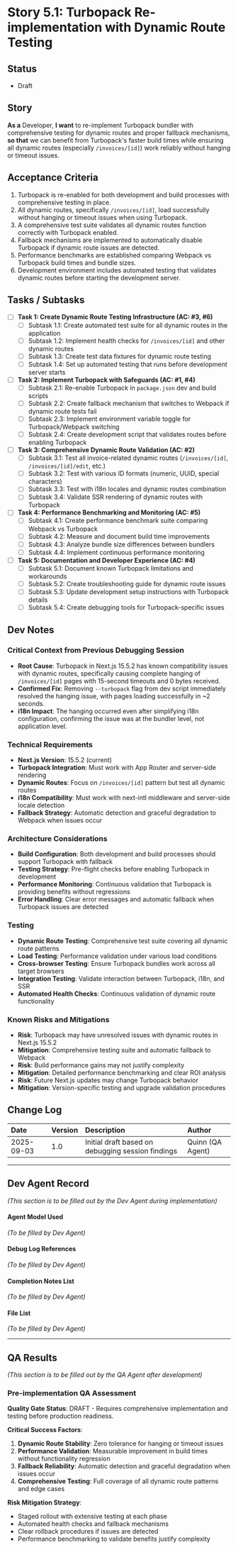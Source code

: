 # Story 5.1: Turbopack Re-implementation with Dynamic Route Testing

## Status
- Draft

## Story
**As a** Developer,
**I want** to re-implement Turbopack bundler with comprehensive testing for dynamic routes and proper fallback mechanisms,
**so that** we can benefit from Turbopack's faster build times while ensuring all dynamic routes (especially `/invoices/[id]`) work reliably without hanging or timeout issues.

## Acceptance Criteria
1. Turbopack is re-enabled for both development and build processes with comprehensive testing in place.
2. All dynamic routes, specifically `/invoices/[id]`, load successfully without hanging or timeout issues when using Turbopack.
3. A comprehensive test suite validates all dynamic routes function correctly with Turbopack enabled.
4. Fallback mechanisms are implemented to automatically disable Turbopack if dynamic route issues are detected.
5. Performance benchmarks are established comparing Webpack vs Turbopack build times and bundle sizes.
6. Development environment includes automated testing that validates dynamic routes before starting the development server.

## Tasks / Subtasks
- [ ] **Task 1: Create Dynamic Route Testing Infrastructure (AC: #3, #6)**
  - [ ] Subtask 1.1: Create automated test suite for all dynamic routes in the application
  - [ ] Subtask 1.2: Implement health checks for `/invoices/[id]` and other dynamic routes
  - [ ] Subtask 1.3: Create test data fixtures for dynamic route testing
  - [ ] Subtask 1.4: Set up automated testing that runs before development server starts

- [ ] **Task 2: Implement Turbopack with Safeguards (AC: #1, #4)**
  - [ ] Subtask 2.1: Re-enable Turbopack in `package.json` dev and build scripts
  - [ ] Subtask 2.2: Create fallback mechanism that switches to Webpack if dynamic route tests fail
  - [ ] Subtask 2.3: Implement environment variable toggle for Turbopack/Webpack switching
  - [ ] Subtask 2.4: Create development script that validates routes before enabling Turbopack

- [ ] **Task 3: Comprehensive Dynamic Route Validation (AC: #2)**
  - [ ] Subtask 3.1: Test all invoice-related dynamic routes (`/invoices/[id]`, `/invoices/[id]/edit`, etc.)
  - [ ] Subtask 3.2: Test with various ID formats (numeric, UUID, special characters)
  - [ ] Subtask 3.3: Test with i18n locales and dynamic routes combination
  - [ ] Subtask 3.4: Validate SSR rendering of dynamic routes with Turbopack

- [ ] **Task 4: Performance Benchmarking and Monitoring (AC: #5)**
  - [ ] Subtask 4.1: Create performance benchmark suite comparing Webpack vs Turbopack
  - [ ] Subtask 4.2: Measure and document build time improvements
  - [ ] Subtask 4.3: Analyze bundle size differences between bundlers
  - [ ] Subtask 4.4: Implement continuous performance monitoring

- [ ] **Task 5: Documentation and Developer Experience (AC: #4)**
  - [ ] Subtask 5.1: Document known Turbopack limitations and workarounds
  - [ ] Subtask 5.2: Create troubleshooting guide for dynamic route issues
  - [ ] Subtask 5.3: Update development setup instructions with Turbopack details
  - [ ] Subtask 5.4: Create debugging tools for Turbopack-specific issues

## Dev Notes
### Critical Context from Previous Debugging Session
- **Root Cause**: Turbopack in Next.js 15.5.2 has known compatibility issues with dynamic routes, specifically causing complete hanging of `/invoices/[id]` pages with 15-second timeouts and 0 bytes received.
- **Confirmed Fix**: Removing `--turbopack` flag from dev script immediately resolved the hanging issue, with pages loading successfully in ~2 seconds.
- **i18n Impact**: The hanging occurred even after simplifying i18n configuration, confirming the issue was at the bundler level, not application level.

### Technical Requirements
- **Next.js Version**: 15.5.2 (current)
- **Turbopack Integration**: Must work with App Router and server-side rendering
- **Dynamic Routes**: Focus on `/invoices/[id]` pattern but test all dynamic routes
- **i18n Compatibility**: Must work with next-intl middleware and server-side locale detection
- **Fallback Strategy**: Automatic detection and graceful degradation to Webpack when issues occur

### Architecture Considerations
- **Build Configuration**: Both development and build processes should support Turbopack with fallback
- **Testing Strategy**: Pre-flight checks before enabling Turbopack in development
- **Performance Monitoring**: Continuous validation that Turbopack is providing benefits without regressions
- **Error Handling**: Clear error messages and automatic fallback when Turbopack issues are detected

### Testing
- **Dynamic Route Testing**: Comprehensive test suite covering all dynamic route patterns
- **Load Testing**: Performance validation under various load conditions
- **Cross-browser Testing**: Ensure Turbopack bundles work across all target browsers
- **Integration Testing**: Validate interaction between Turbopack, i18n, and SSR
- **Automated Health Checks**: Continuous validation of dynamic route functionality

### Known Risks and Mitigations
- **Risk**: Turbopack may have unresolved issues with dynamic routes in Next.js 15.5.2
- **Mitigation**: Comprehensive testing suite and automatic fallback to Webpack
- **Risk**: Build performance gains may not justify complexity
- **Mitigation**: Detailed performance benchmarking and clear ROI analysis
- **Risk**: Future Next.js updates may change Turbopack behavior
- **Mitigation**: Version-specific testing and upgrade validation procedures

## Change Log
| Date       | Version | Description                | Author |
| :--------- | :------ | :------------------------- | :----- |
| 2025-09-03 | 1.0     | Initial draft based on debugging session findings | Quinn (QA Agent) |

---
## Dev Agent Record
*(This section is to be filled out by the Dev Agent during implementation)*

#### Agent Model Used
*(To be filled by Dev Agent)*

#### Debug Log References
*(To be filled by Dev Agent)*

#### Completion Notes List
*(To be filled by Dev Agent)*

#### File List
*(To be filled by Dev Agent)*

---
## QA Results
*(This section is to be filled out by the QA Agent after development)*

### Pre-implementation QA Assessment
**Quality Gate Status**: DRAFT - Requires comprehensive implementation and testing before production readiness.

**Critical Success Factors**:
1. **Dynamic Route Stability**: Zero tolerance for hanging or timeout issues
2. **Performance Validation**: Measurable improvement in build times without functionality regression
3. **Fallback Reliability**: Automatic detection and graceful degradation when issues occur
4. **Comprehensive Testing**: Full coverage of all dynamic route patterns and edge cases

**Risk Mitigation Strategy**: 
- Staged rollout with extensive testing at each phase
- Automated health checks and fallback mechanisms
- Clear rollback procedures if issues are detected
- Performance benchmarking to validate benefits justify complexity